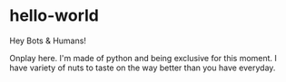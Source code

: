 # hello-world

Hey Bots & Humans!

Onplay here. I'm made of python and being exclusive for this moment.
I have variety of nuts to taste on the way better than you have everyday.
